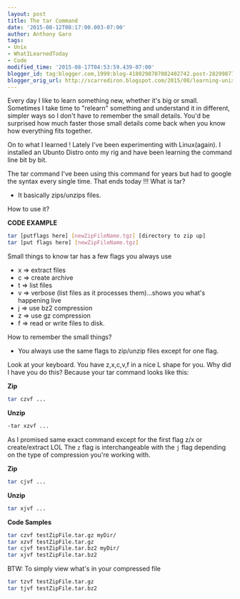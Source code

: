 ```yaml
---
layout: post
title: The tar Command
date: '2015-08-12T08:17:00.003-07:00'
author: Anthony Garo
tags:
- Unix
- WhatILearnedToday
- Code
modified_time: '2015-08-17T04:53:59.439-07:00'
blogger_id: tag:blogger.com,1999:blog-4180298707082402742.post-2829987774162831427
blogger_orig_url: http://scarrediron.blogspot.com/2015/08/learning-unix.html
---
```


Every day I like to learn something new, whether it's big or small. Sometimes I take time to "relearn"
something and understand it in different, simpler ways so I don't have to remember the small details. You'd be
surprised how much faster those small details come back when you know how everything fits together.
    
On to what I learned !
Lately I've been experimenting with Linux(again). I installed an Ubunto Distro onto my rig and have been
learning the command line bit by bit.        


The tar command
I've been using this command for years but had to google the syntax every single time.
That ends today !!!
What is tar?

* It basically zips/unzips files.

How to use it?

**CODE EXAMPLE**

```bash
tar [putflags here] [newZipFileName.tgz] [directory to zip up]
tar [put flags here] [newZipFileName.tgz]
```

Small things to know
tar has a few flags you always use

<ul class="mdlist">
    <li>x => extract files</li>
    <li>c => create archive</li>
    <li>t => list files</li>
    <li>v => verbose (list files as it processes them)...shows you what's happening live</li>
    <li>j => use bz2 compression</li>
    <li>z => use gz compression</li>
    <li>f => read or write files to disk.</li>
</ul>

How to remember the small things?
- You always use the same flags to zip/unzip files except for one flag.

Look at your keyboard. You have z,x,c,v,f in a nice L shape for you. Why did I have you do this?
    Because your tar command looks like this:

**Zip**

```bash
tar czvf ...
```


**Unzip**

```bash
-tar xzvf ...
```

As I promised same exact command except for the first flag z/x or create/extract LOL
The ```z``` flag is interchangeable with the ```j``` flag depending on the type of compression you're working with.

**Zip**

```bash
tar cjvf ...
```

**Unzip**

```bash
tar xjvf ...
```

**Code Samples**

```bash
tar czvf testZipFile.tar.gz myDir/
tar xzvf testZipFile.tar.gz
tar cjvf testZipFile.tar.bz2 myDir/
tar xjvf testZipFile.tar.bz2
```

BTW: To simply view what's in your compressed file

```bash
tar tzvf testZipFile.tar.gz
tar tjvf testZipFile.tar.bz2
```